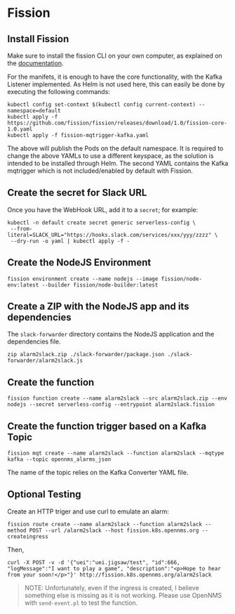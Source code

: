 # Fission

## Install Fission

Make sure to install the fission CLI on your own computer, as explained on the [documentation](https://docs.fission.io/installation/).

For the manifets, it is enough to have the core functionality, with the Kafka Listener implemented. As Helm is not used here, this can easily be done by executing the following commands:

```shell
kubectl config set-context $(kubectl config current-context) --namespace=default
kubectl apply -f https://github.com/fission/fission/releases/download/1.0/fission-core-1.0.yaml
kubectl apply -f fission-mqtrigger-kafka.yaml
```

The above will publish the Pods on the default namespace. It is required to change the above YAMLs to use a different keyspace, as the solution is intended to be installed through Helm. The second YAML contains the Kafka mqtrigger which is not included/enabled by default with Fission.

## Create the secret for Slack URL

Once you have the WebHook URL, add it to a `secret`; for example:

```shell
kubectl -n default create secret generic serverless-config \
 --from-literal=SLACK_URL="https://hooks.slack.com/services/xxx/yyy/zzzz" \
 --dry-run -o yaml | kubectl apply -f -
```

## Create the NodeJS Environment

```shell
fission environment create --name nodejs --image fission/node-env:latest --builder fission/node-builder:latest
```

## Create a ZIP with the NodeJS app and its dependencies

The `slack-forwarder` directory contains the NodeJS application and the dependencies file.

```shell
zip alarm2slack.zip ./slack-forwarder/package.json ./slack-forwarder/alarm2slack.js
```

## Create the function

```shell
fission function create --name alarm2slack --src alarm2slack.zip --env nodejs --secret serverless-config --entrypoint alarm2slack.fission
```

## Create the function trigger based on a Kafka Topic

```shell
fission mqt create --name alarm2slack --function alarm2slack --mqtype kafka --topic opennms_alarms_json
```

The name of the topic relies on the Kafka Converter YAML file.

## Optional Testing

Create an HTTP triger and use curl to emulate an alarm:

```shell
fission route create --name alarm2slack --function alarm2slack --method POST --url /alarm2slack --host fission.k8s.opennms.org --createingress
```

Then,

```shell
curl -X POST -v -d '{"uei":"uei.jigsaw/test", "id":666, "logMessage":"I want to play a game", "description":"<p>Hope to hear from your soon!</p>"}' http://fission.k8s.opennms.org/alarm2slack
```

> NOTE: Unfortunately, even if the ingress is created, I believe something else is missing as it is not working. Please use OpenNMS with `send-event.pl` to test the function.